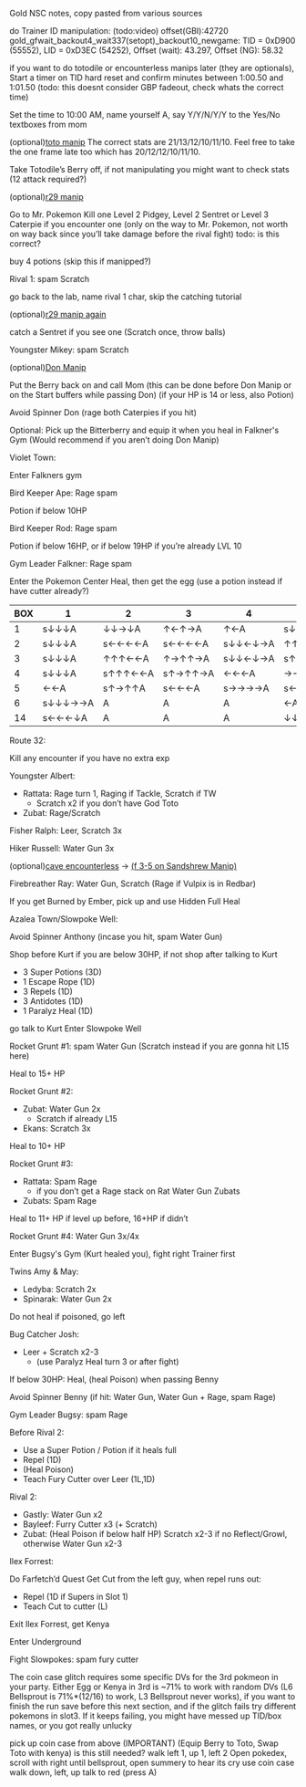 Gold NSC notes, copy pasted from various sources

do Trainer ID manipulation: (todo:video) offset(GBI):42720
gold_gfwait_backout4_wait337(setopt)_backout10_newgame: TID = 0xD900 (55552), LID = 0xD3EC (54252), Offset (wait): 43.297, Offset (NG): 58.32


if you want to do totodile or encounterless manips later (they are optionals), Start a timer on TID hard reset and confirm minutes between 1:00.50 and 1:01.50 (todo: this doesnt consider GBP fadeout, check whats the correct time)

Set the time to 10:00 AM, name yourself A, say Y/Y/N/Y/Y to the Yes/No textboxes from mom

(optional)[toto manip](https://pastebin.com/GirxGiU9)
The correct stats are 21/13/12/10/11/10. Feel free to take the one frame late too which has 20/12/12/10/11/10.

Take Totodile’s Berry off, if not manipulating you might want to check stats (12 attack required?)

(optional)[r29 manip](https://pastebin.com/bjBqGeCQ)

Go to Mr. Pokemon
Kill one Level 2 Pidgey, Level 2 Sentret or Level 3 Caterpie if you encounter one (only on the way to Mr. Pokemon, not worth on way back  since you’ll take damage before the rival fight)
todo: is this correct?

buy 4 potions (skip this if manipped?)

Rival 1: spam Scratch

go back to the lab, name rival 1 char, skip the catching tutorial

(optional)[r29 manip again](https://pastebin.com/bjBqGeCQ)

catch a Sentret if you see one (Scratch once, throw balls)

Youngster Mikey: spam Scratch

(optional)[Don Manip](https://pastebin.com/7KdSvbZG)

Put the Berry back on and call Mom (this can be done before Don Manip or on the Start buffers while passing Don) (if your HP is 14 or less, also Potion)

Avoid Spinner Don (rage both Caterpies if you hit)

Optional: Pick up the Bitterberry and equip it when you heal in Falkner's Gym (Would recommend if you aren’t doing Don Manip)

Violet Town:

Enter Falkners gym

Bird Keeper Ape: Rage spam

Potion if below 10HP

Bird Keeper Rod: Rage spam

Potion if below 16HP, or if below 19HP if you’re already LVL 10

Gym Leader Falkner: Rage spam

Enter the Pokemon Center
Heal, then get the egg
(use a potion instead if have cutter already?)

| BOX | 1   | 2   | 3   | 4   | 5   | 6   | 7   | 8   | NAME |
| --- | --- | --- | --- | --- | --- | --- | --- | --- | ---- |
| 1   | s↓↓↓A | ↓↓→↓A | ↑←↑→A | ↑←A | s↓↓→↓A | s↑←↑←A | ↑←A | ←↓A | éd2éD9'v7 |  
| 2   | s↓↓↓A | s←←←←A | s←←←←A | s↓↓←↓→A | ↑↑←A | s→→A | SA |  | é['dH.9 |
| 3   | s↓↓↓A | ↑↑↑←←A | ↑→↑↑→A | s↓↓←↓→A | s↑→↑↑A | ↓↓←↓A | ↑→↑↑→A | SA | éh'dHég'd |
| 4   | s↓↓↓A | s↑↑↑←←A | s↑→↑↑→A | ←←←A | →→A | A | s←↓A | s→→A | éH'd'véé&2 |
| 5   | ←←A | s↑→↑↑A | s←←←A | s→→→→A | s←←←←A | s→→→A | A | →→→↓A | Hé]'d]éé4 |
| 6   | s↓↓↓→→A | A | A | A | ←A | SA |  |  | 'l'l'l'l'd |
| 14  | s←←←↓A | A | A | A | ↓↓↓←←A | ↑←A | ↑A | ←←↓↓A | pppp5'mv2 |

Route 32:

Kill any encounter if you have no extra exp

Youngster Albert:
 -  Rattata: Rage turn 1, Raging if Tackle, Scratch if TW
    - Scratch x2 if you don’t have God Toto
 -  Zubat: Rage/Scratch

Fisher Ralph: Leer, Scratch 3x

Hiker Russell:  Water Gun 3x

(optional)[cave encounterless](https://cdn.discordapp.com/attachments/751229264816504932/757277654679289977/uce.png) ->
[(f 3-5 on Sandshrew Manip)](https://pastebin.com/vuQixFYT)


Firebreather Ray: Water Gun, Scratch (Rage if Vulpix is in Redbar)

If you get Burned by Ember, pick up and use Hidden Full Heal

Azalea Town/Slowpoke Well:

Avoid Spinner Anthony (incase you hit, spam Water Gun)

Shop before Kurt if you are below 30HP, if not shop after talking to Kurt

- 3 Super Potions (3D)
- 1 Escape Rope (1D)
- 3 Repels (1D)
- 3 Antidotes (1D)
- 1 Paralyz Heal (1D)

go talk to Kurt
Enter Slowpoke Well

Rocket Grunt #1: spam Water Gun (Scratch instead if you are gonna hit L15 here)

Heal to 15+ HP

Rocket Grunt #2:
- Zubat: Water Gun 2x
  - Scratch if already L15
- Ekans: Scratch 3x

Heal to 10+ HP

Rocket Grunt #3:
- Rattata: Spam Rage
  - if you don’t get a Rage stack on Rat Water Gun Zubats
- Zubats: Spam Rage

Heal to 11+ HP if level up before, 16+HP if didn’t

Rocket Grunt #4: Water Gun 3x/4x

Enter Bugsy's Gym (Kurt healed you), fight right Trainer first

Twins Amy & May:
- Ledyba: Scratch 2x
- Spinarak: Water Gun 2x

Do not heal if poisoned, go left

Bug Catcher Josh:
- Leer + Scratch x2-3
  - (use Paralyz Heal turn 3 or after fight)


If below 30HP: Heal, (heal Poison) when passing Benny

Avoid Spinner Benny (if hit: Water Gun, Water Gun + Rage, spam Rage)

Gym Leader Bugsy: spam Rage

Before Rival 2:
- Use a Super Potion / Potion if it heals full
- Repel (1D)
- (Heal Poison)
- Teach Fury Cutter over Leer (1L,1D)

Rival 2:
- Gastly: Water Gun x2
- Bayleef: Furry Cutter x3 (+ Scratch)
- Zubat: (Heal Poison if below half HP) Scratch x2-3 if no Reflect/Growl, otherwise Water Gun x2-3

Ilex Forrest:

Do Farfetch’d Quest
Get Cut from the left guy, when repel runs out:
- Repel (1D if Supers in Slot 1)
- Teach Cut to cutter (L)

Exit Ilex Forrest, get Kenya

Enter Underground

Fight Slowpokes: spam fury cutter

The coin case glitch requires some specific DVs for the 3rd pokmeon in your party.
Either Egg or Kenya in 3rd is ~71% to work with random DVs (L6 Bellsprout is 71%*(12/16) to work, L3 Bellsprout never works), if you want to finish the run save before this next section, and if the glitch fails try different pokemons in slot3.
If it keeps failing, you might have messed up TID/box names, or you got really unlucky

pick up coin case from above (IMPORTANT)
(Equip Berry to Toto, Swap Toto with kenya) is this still needed?
walk left 1, up 1, left 2
Open pokedex, scroll with right until bellsprout, open summery to hear its cry
use coin case
walk down, left, up
talk to red (press A)
